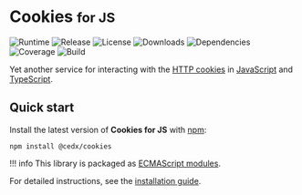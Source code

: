 # Cookies <small>for JS</small>
![Runtime](https://img.shields.io/node/v/@cedx/cookies.svg) ![Release](https://img.shields.io/npm/v/@cedx/cookies.svg) ![License](https://img.shields.io/npm/l/@cedx/cookies.svg) ![Downloads](https://img.shields.io/npm/dt/@cedx/cookies.svg) ![Dependencies](https://david-dm.org/cedx/cookies.js.svg) ![Coverage](https://coveralls.io/repos/github/cedx/cookies.js/badge.svg) ![Build](https://travis-ci.com/cedx/cookies.js.svg)

Yet another service for interacting with the [HTTP cookies](https://developer.mozilla.org/en-US/docs/Web/HTTP/Cookies) in [JavaScript](https://developer.mozilla.org/en-US/docs/Web/JavaScript) and [TypeScript](https://www.typescriptlang.org).

## Quick start
Install the latest version of **Cookies for JS** with [npm](https://www.npmjs.com):

```shell
npm install @cedx/cookies
```

!!! info
    This library is packaged as [ECMAScript modules](https://nodejs.org/api/esm.html).

For detailed instructions, see the [installation guide](installation.md).
